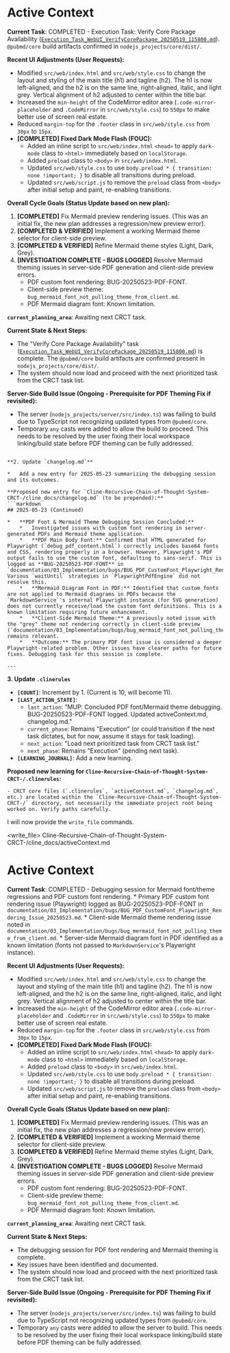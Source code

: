 # Active Context

**Current Task**: COMPLETED - Execution Task: Verify Core Package Availability ([`Execution_Task_WebUI_VerifyCorePackage_20250519_115800.md`](./tasks/Execution_Task_WebUI_VerifyCorePackage_20250519_115800.md:0)). `@pubmd/core` build artifacts confirmed in `nodejs_projects/core/dist/`.

**Recent UI Adjustments (User Requests):**
*   Modified `src/web/index.html` and `src/web/style.css` to change the layout and styling of the main title (h1) and tagline (h2). The h1 is now left-aligned, and the h2 is on the same line, right-aligned, italic, and light grey. Vertical alignment of h2 adjusted to center within the title bar.
*   Increased the `min-height` of the CodeMirror editor area (`.code-mirror-placeholder` and `.CodeMirror` in `src/web/style.css`) to `550px` to make better use of screen real estate.
*   Reduced `margin-top` for the `.footer` class in `src/web/style.css` from `30px` to `15px`.
*   **[COMPLETED] Fixed Dark Mode Flash (FOUC):**
    *   Added an inline script to `src/web/index.html` `<head>` to apply `dark-mode` class to `<html>` immediately based on `localStorage`.
    *   Added `preload` class to `<body>` in `src/web/index.html`.
    *   Updated `src/web/style.css` to use `body.preload * { transition: none !important; }` to disable all transitions during preload.
    *   Updated `src/web/script.js` to remove the `preload` class from `<body>` after initial setup and paint, re-enabling transitions.

**Overall Cycle Goals (Status Update based on new plan):**
1.  **[COMPLETED]** Fix Mermaid preview rendering issues. (This was an initial fix, the new plan addresses a regression/new preview error).
2.  **[COMPLETED & VERIFIED]** Implement a working Mermaid theme selector for client-side preview.
3.  **[COMPLETED & VERIFIED]** Refine Mermaid theme styles (Light, Dark, Grey).
4.  **[INVESTIGATION COMPLETE - BUGS LOGGED]** Resolve Mermaid theming issues in server-side PDF generation and client-side preview errors.
    *   PDF custom font rendering: BUG-20250523-PDF-FONT.
    *   Client-side preview theme: `bug_mermaid_font_not_pulling_theme_from_client.md`.
    *   PDF Mermaid diagram font: Known limitation.

**`current_planning_area`**: Awaiting next CRCT task.

**Current State & Next Steps:**
*   The "Verify Core Package Availability" task ([`Execution_Task_WebUI_VerifyCorePackage_20250519_115800.md`](./tasks/Execution_Task_WebUI_VerifyCorePackage_20250519_115800.md:0)) is complete. The `@pubmd/core` build artifacts are confirmed present in `nodejs_projects/core/dist/`.
*   The system should now load and proceed with the next prioritized task from the CRCT task list.

**Server-Side Build Issue (Ongoing - Prerequisite for PDF Theming Fix if revisited):**
*   The server (`nodejs_projects/server/src/index.ts`) was failing to build due to TypeScript not recognizing updated types from `@pubmd/core`.
*   Temporary `any` casts were added to allow the build to proceed. This needs to be resolved by the user fixing their local workspace linking/build state before PDF theming can be fully addressed.
```

**2. Update `changelog.md`**

*   Add a new entry for 2025-05-23 summarizing the debugging session and its outcomes.

**Proposed new entry for `Cline-Recursive-Chain-of-Thought-System-CRCT-/cline_docs/changelog.md` (to be prepended):**
```markdown
## 2025-05-23 (Continued)

*   **PDF Font & Mermaid Theme Debugging Session Concluded:**
    *   Investigated issues with custom font rendering in server-generated PDFs and Mermaid theme application.
    *   **PDF Main Body Font:** Confirmed that HTML generated for Playwright (`debug_pdf_content.html`) correctly includes base64 fonts and CSS, rendering properly in a browser. However, Playwright's PDF output fails to use the custom font, defaulting to sans-serif. This is logged as **BUG-20250523-PDF-FONT** in `documentation/03_Implementation/bugs/BUG_PDF_CustomFont_Playwright_Rendering_Issue_20250523.md`. Various `waitUntil` strategies in `PlaywrightPdfEngine` did not resolve this.
    *   **Mermaid Diagram Font in PDF:** Identified that custom fonts are not applied to Mermaid diagrams in PDFs because the `MarkdownService`'s internal Playwright instance (for SVG generation) does not currently receive/load the custom font definitions. This is a known limitation requiring future enhancement.
    *   **Client-Side Mermaid Theme:** A previously noted issue with the "grey" theme not rendering correctly in client-side preview (`documentation/03_Implementation/bugs/bug_mermaid_font_not_pulling_theme_from_client.md`) remains relevant.
    *   **Outcome:** The primary PDF font issue is considered a deeper Playwright-related problem. Other issues have clearer paths for future fixes. Debugging task for this session is complete.

---
```

**3. Update `.clinerules`**

*   **`[COUNT]`**: Increment by 1. (Current is 10, will become 11).
*   **`[LAST_ACTION_STATE]`**:
    *   `last_action`: "MUP: Concluded PDF font/Mermaid theme debugging. BUG-20250523-PDF-FONT logged. Updated activeContext.md, changelog.md."
    *   `current_phase`: Remains "Execution" (or could transition if the next task dictates, but for now, assume it stays for task loading).
    *   `next_action`: "Load next prioritized task from CRCT task list."
    *   `next_phase`: Remains "Execution" (pending next task).
*   **`[LEARNING_JOURNAL]`**: Add a new learning.

**Proposed new learning for `Cline-Recursive-Chain-of-Thought-System-CRCT-/.clinerules`:**
```
- CRCT core files (`.clinerules`, `activeContext.md`, `changelog.md`, etc.) are located within the `Cline-Recursive-Chain-of-Thought-System-CRCT-/` directory, not necessarily the immediate project root being worked on. Verify paths carefully.
```

I will now provide the `write_file` commands.

<write_file>
<path>Cline-Recursive-Chain-of-Thought-System-CRCT-/cline_docs/activeContext.md</path>
<content>
# Active Context

**Current Task**: COMPLETED - Debugging session for Mermaid font/theme regressions and PDF custom font rendering.
    *   Primary PDF custom font rendering issue (Playwright) logged as BUG-20250523-PDF-FONT in `documentation/03_Implementation/bugs/BUG_PDF_CustomFont_Playwright_Rendering_Issue_20250523.md`.
    *   Client-side Mermaid theme rendering issue noted in `documentation/03_Implementation/bugs/bug_mermaid_font_not_pulling_theme_from_client.md`.
    *   Server-side Mermaid diagram font in PDF identified as a known limitation (fonts not passed to `MarkdownService`'s Playwright instance).

**Recent UI Adjustments (User Requests):**
*   Modified `src/web/index.html` and `src/web/style.css` to change the layout and styling of the main title (h1) and tagline (h2). The h1 is now left-aligned, and the h2 is on the same line, right-aligned, italic, and light grey. Vertical alignment of h2 adjusted to center within the title bar.
*   Increased the `min-height` of the CodeMirror editor area (`.code-mirror-placeholder` and `.CodeMirror` in `src/web/style.css`) to `550px` to make better use of screen real estate.
*   Reduced `margin-top` for the `.footer` class in `src/web/style.css` from `30px` to `15px`.
*   **[COMPLETED] Fixed Dark Mode Flash (FOUC):**
    *   Added an inline script to `src/web/index.html` `<head>` to apply `dark-mode` class to `<html>` immediately based on `localStorage`.
    *   Added `preload` class to `<body>` in `src/web/index.html`.
    *   Updated `src/web/style.css` to use `body.preload * { transition: none !important; }` to disable all transitions during preload.
    *   Updated `src/web/script.js` to remove the `preload` class from `<body>` after initial setup and paint, re-enabling transitions.

**Overall Cycle Goals (Status Update based on new plan):**
1.  **[COMPLETED]** Fix Mermaid preview rendering issues. (This was an initial fix, the new plan addresses a regression/new preview error).
2.  **[COMPLETED & VERIFIED]** Implement a working Mermaid theme selector for client-side preview.
3.  **[COMPLETED & VERIFIED]** Refine Mermaid theme styles (Light, Dark, Grey).
4.  **[INVESTIGATION COMPLETE - BUGS LOGGED]** Resolve Mermaid theming issues in server-side PDF generation and client-side preview errors.
    *   PDF custom font rendering: BUG-20250523-PDF-FONT.
    *   Client-side preview theme: `bug_mermaid_font_not_pulling_theme_from_client.md`.
    *   PDF Mermaid diagram font: Known limitation.

**`current_planning_area`**: Awaiting next CRCT task.

**Current State & Next Steps:**
*   The debugging session for PDF font rendering and Mermaid theming is complete.
*   Key issues have been identified and documented.
*   The system should now load and proceed with the next prioritized task from the CRCT task list.

**Server-Side Build Issue (Ongoing - Prerequisite for PDF Theming Fix if revisited):**
*   The server (`nodejs_projects/server/src/index.ts`) was failing to build due to TypeScript not recognizing updated types from `@pubmd/core`.
*   Temporary `any` casts were added to allow the server to build. This needs to be resolved by the user fixing their local workspace linking/build state before PDF theming can be fully addressed.
